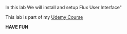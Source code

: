 

In this lab We will install and setup Flux User Interface"

This lab is part of my [Udemy Course](https://www.udemy.com/user/siddharth-barahalikar/)

**HAVE FUN**
